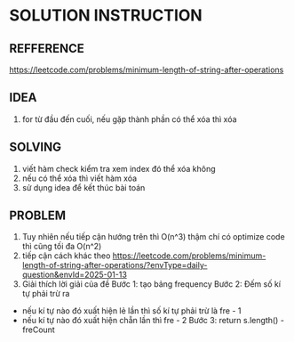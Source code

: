 # SOLUTION INSTRUCTION

## REFFERENCE

https://leetcode.com/problems/minimum-length-of-string-after-operations

## IDEA

1. for từ đầu đến cuối, nếu gặp thành phần có thể xóa thì xóa

## SOLVING

1. viết hàm check kiểm tra xem index đó thể xóa không
2. nếu có thể xóa thì viết hàm xóa
3. sử dụng idea để kết thúc bài toán

## PROBLEM

1. Tuy nhiên nếu tiếp cận hướng trên thì O(n^3) thậm chí có optimize code thì cũng tối đa O(n^2)
2. tiếp cận cách khác theo
   https://leetcode.com/problems/minimum-length-of-string-after-operations/?envType=daily-question&envId=2025-01-13
3. Giải thích lời giải của đề
   Bước 1: tạo bảng frequency
   Bước 2: Đếm số kí tự phải trừ ra

- nếu kí tự nào đó xuất hiện lẻ lần thì số kí tự phải trừ là fre - 1
- nếu kí tự nào đó xuất hiện chẵn lần thì fre - 2
  Bước 3: return s.length() - freCount
